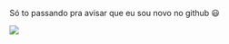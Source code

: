 Só to passando pra avisar que eu sou novo no github 😃

![](https://static.wikia.nocookie.net/silly-cat/images/3/39/Site-community-image/revision/latest?cb=20230715182629)
